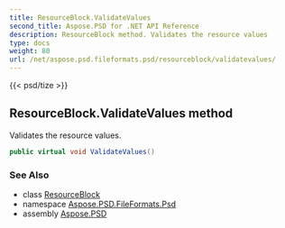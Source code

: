 ```yaml
---
title: ResourceBlock.ValidateValues
second_title: Aspose.PSD for .NET API Reference
description: ResourceBlock method. Validates the resource values
type: docs
weight: 80
url: /net/aspose.psd.fileformats.psd/resourceblock/validatevalues/
---
```

{{< psd/tize >}}
## ResourceBlock.ValidateValues method

Validates the resource values.

```csharp
public virtual void ValidateValues()
```

### See Also

* class [ResourceBlock](../)
* namespace [Aspose.PSD.FileFormats.Psd](../../resourceblock/)
* assembly [Aspose.PSD](../../../)


